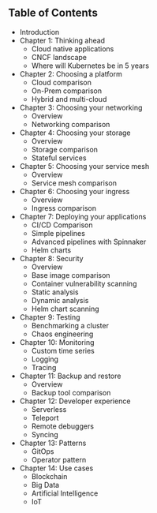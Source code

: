 ## Table of Contents

* Introduction
* Chapter 1: Thinking ahead
  * Cloud native applications
  * CNCF landscape
  * Where will Kubernetes be in 5 years
* Chapter 2: Choosing a platform
  * Cloud comparison
  * On-Prem comparison
  * Hybrid and multi-cloud
* Chapter 3: Choosing your networking
  * Overview
  * Networking comparison
* Chapter 4: Choosing your storage
  * Overview
  * Storage comparison
  * Stateful services
* Chapter 5: Choosing your service mesh
  * Overview
  * Service mesh comparison
* Chapter 6: Choosing your ingress
  * Overview
  * Ingress comparison
* Chapter 7: Deploying your applications
  * CI/CD Comparison
  * Simple pipelines
  * Advanced pipelines with Spinnaker
  * Helm charts
* Chapter 8: Security
  * Overview
  * Base image comparison
  * Container vulnerability scanning
  * Static analysis
  * Dynamic analysis
  * Helm chart scanning
* Chapter 9: Testing
  * Benchmarking a cluster
  * Chaos engineering
* Chapter 10: Monitoring
  * Custom time series
  * Logging
  * Tracing
* Chapter 11: Backup and restore
  * Overview
  * Backup tool comparison
* Chapter 12: Developer experience
  * Serverless
  * Teleport
  * Remote debuggers
  * Syncing
* Chapter 13: Patterns
  * GitOps
  * Operator pattern
* Chapter 14: Use cases
  * Blockchain
  * Big Data
  * Artificial Intelligence
  * IoT
  

